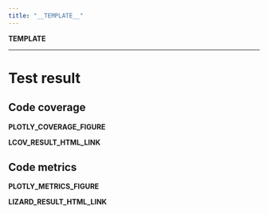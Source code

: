 ```yaml
---
title: "__TEMPLATE__"
---
```


__TEMPLATE__

---

# Test result

## Code coverage

__PLOTLY_COVERAGE_FIGURE__

__LCOV_RESULT_HTML_LINK__

## Code metrics

__PLOTLY_METRICS_FIGURE__

__LIZARD_RESULT_HTML_LINK__

